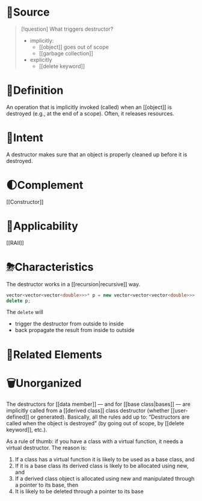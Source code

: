 # 🚿Source

> [!question] What triggers destructor?
> - implicitly:
> 	- [[object]] goes out of scope
> 	- [[garbage collection]]
> - explicitly
> 	- [[delete keyword]]


# 📝Definition
An operation that is implicitly invoked (called) when an [[object]] is destroyed (e.g., at the end of a scope). Often, it releases resources.

# 🎯Intent
A destructor makes sure that an object is properly cleaned up before it is destroyed.

# 🌓Complement
[[Constructor]]

# 🤳Applicability
[[RAII]]

# ⛈Characteristics
The destructor works in a [[recursion|recursive]] way.
```cpp
vector<vector<vector<double>>>* p = new vector<vector<vector<double>>>(13);
delete p;
```
The `delete` will
- trigger the destructor from outside to inside
- back propagate the result from inside to outside

# 🌱Related Elements



# 🗑Unorganized
The destructors for [[data member]] — and for [[base class|bases]] — are implicitly called from a [[derived class]] class destructor (whether [[user-defined]] or generated). Basically, all the rules add up to: “Destructors are called when the object is destroyed” (by going out of scope, by [[delete keyword]], etc.).

As a rule of thumb: if you have a class with a virtual function, it needs a virtual
destructor. The reason is:
1. If a class has a virtual function it is likely to be used as a base class, and
2. If it is a base class its derived class is likely to be allocated using new, and
3. If a derived class object is allocated using new and manipulated through
a pointer to its base, then
4. It is likely to be deleted through a pointer to its base
